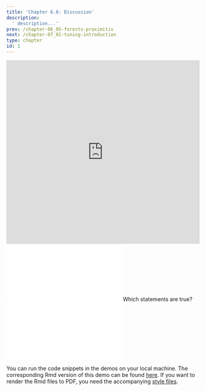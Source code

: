 ```yaml
---
title: 'Chapter 6.6: Discussion'
description:
  ' description...'
prev: /chapter-06_05-forests-proximitis
next: /chapter-07_01-tuning-introduction
type: chapter
id: 1
---
```


<exercise id="1" title="Video Lecture">

<iframe width="100%" height="480" src="https://www.youtube.com/embed/9bqNhq6OUUk" frameborder="0" allow="accelerometer; autoplay; encrypted-media; gyroscope; picture-in-picture" allowfullscreen></iframe>

</exercise>

<exercise id="2" title="Slides">

<object data="pdfs/6/slides-forests-discussion.pdf" type="application/pdf" style="width:100%;height:480px">
    <embed src="pdfs/6/slides-forests-discussion.pdf" type="application/pdf" />
</object>

</exercise>



<exercise id="3" title="Quiz">
Which statements are true?
<choice>
<opt text="To compute permutation variable importance for feature `j`, we permute the feature and see how the performance changes (in OOB observations)." correct="true">
</opt>
<opt text="The higher the variable importance, the more important the variable is for the model/ the prediction." correct="true">
</opt>
<opt text="The random forest is a bad out of the box model and requires tuning of hyperparameters.">
</opt>
<opt text="Random forests and trees can be used for high-dimensional data." correct="true">
</opt>
</choice>
</exercise>


<exercise id="4" title="Random Forests">
<object data="code-demos/code_demo_randforests.pdf" type="application/pdf" style="width:100%;height:480px">
    <embed src="code-demos/code_demo_randforests.pdf" type="application/pdf" />
</object>

You can run the code snippets in the demos on your local machine. The corresponding Rmd version of this demo can be found [here](https://github.com/compstat-lmu/lecture_i2ml/blob/master/code-demos/code_demo_randforests.Rmd). If you want to render the Rmd files to PDF, you need the accompanying [style files](https://github.com/compstat-lmu/lecture_i2ml/tree/master/style).

</exercise>
